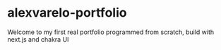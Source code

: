 # alexvarelo-portfolio
Welcome to my first real portfolio programmed from scratch, build with next.js and chakra UI
